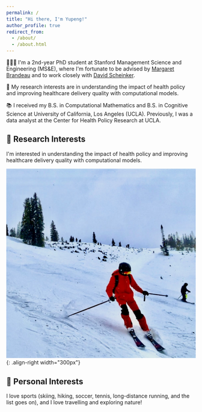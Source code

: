 ```yaml
---
permalink: /
title: "Hi there, I'm Yupeng!"
author_profile: true
redirect_from: 
  - /about/
  - /about.html
---
```


👨🏻‍💻 I'm a 2nd-year PhD student at Stanford Management Science and Engineering (MS&E), where I'm fortunate to be advised by [Margaret Brandeau](https://profiles.stanford.edu/margaret-brandeau?tab=bio) and to work closely with [David Scheinker](https://profiles.stanford.edu/david-scheinker?releaseVersion=10.9.0). 

🔬 My research interests are in understanding the impact of health policy and improving healthcare delivery quality with computational models.

📚 I received my B.S. in Computational Mathematics and B.S. in Cognitive Science at University of California, Los Angeles (UCLA). Previously, I was a data analyst at the Center for Health Policy Research at UCLA. 


🔬 Research Interests
------
I'm interested in understanding the impact of health policy and improving healthcare delivery quality with computational models. 


![Ski-photo-Copper-Mountain-Colorado](/images/home-page.jpg){: .align-right width="300px"}  

🎿 Personal Interests
------
I love sports (skiing, hiking, soccer, tennis, long-distance running, and the list goes on), and I love travelling and exploring nature!
